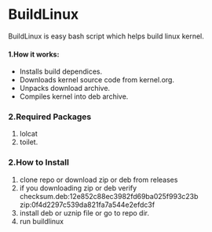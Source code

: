 # BuildLinux
BuildLinux is easy bash script which helps build linux kernel.
#### 1.How it works:
- Installs build dependices.
- Downloads kernel source code from kernel.org.
- Unpacks download archive.
- Compiles kernel into deb archive.

### 2.Required Packages
1. lolcat
2. toilet.
### 2.How to Install
1. clone repo or download zip or deb from releases
2. if you downloading zip or deb verify checksum.deb:12e852c88ec3982fd69ba025f993c23b zip:0f4d2297c539da821fa7a544e2efdc3f
3. install deb or uznip file or go to repo dir.
4. run buildlinux

